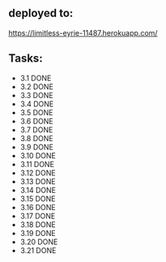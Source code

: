 deployed to:
------------
https://limitless-eyrie-11487.herokuapp.com/

Tasks:
------
- 3.1 DONE
- 3.2 DONE
- 3.3 DONE
- 3.4 DONE
- 3.5 DONE
- 3.6 DONE
- 3.7 DONE
- 3.8 DONE
- 3.9 DONE
- 3.10 DONE
- 3.11 DONE
- 3.12 DONE
- 3.13 DONE
- 3.14 DONE
- 3.15 DONE
- 3.16 DONE
- 3.17 DONE
- 3.18 DONE
- 3.19 DONE
- 3.20 DONE
- 3.21 DONE
